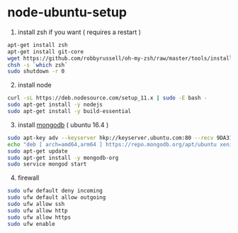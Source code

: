 # node-ubuntu-setup

1. install zsh if you want ( requires a restart )
```sh
apt-get install zsh
apt-get install git-core
wget https://github.com/robbyrussell/oh-my-zsh/raw/master/tools/install.sh -O - | zsh
chsh -s `which zsh`
sudo shutdown -r 0
```

2. install node
```sh
curl -sL https://deb.nodesource.com/setup_11.x | sudo -E bash -
sudo apt-get install -y nodejs
sudo apt-get install -y build-essential
```

3. install <a href="https://docs.mongodb.com/manual/tutorial/install-mongodb-on-ubuntu/">mongodb</a> ( ubuntu 16.4 ) 
```sh
sudo apt-key adv --keyserver hkp://keyserver.ubuntu.com:80 --recv 9DA31620334BD75D9DCB49F368818C72E52529D4
echo "deb [ arch=amd64,arm64 ] https://repo.mongodb.org/apt/ubuntu xenial/mongodb-org/4.0 multiverse" | sudo tee /etc/apt/sources.list.d/mongodb-org-4.0.list
sudo apt-get update
sudo apt-get install -y mongodb-org
sudo service mongod start
```

4. firewall
```sh
sudo ufw default deny incoming
sudo ufw default allow outgoing
sudo ufw allow ssh
sudo ufw allow http
sudo ufw allow https
sudo ufw enable
```
